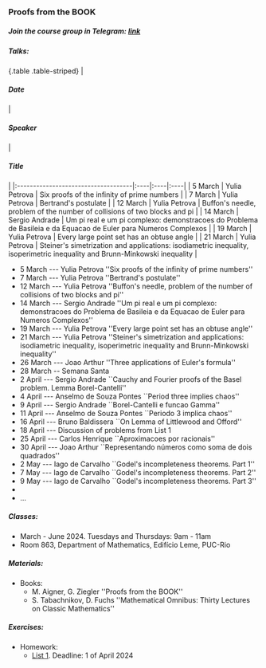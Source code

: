 ### Proofs from the BOOK

##### Join the course group in Telegram: [link](https://t.me/+IMAGbpjBPU03NTEy)

##### Talks:
{.table .table-striped}
|              <h5>Date</h5>          | <h5>Speaker</h5>   | <h5>Title</h5>   | 
|:------------------------------------|:----|:----|:----|
| 5 March             | Yulia Petrova  |   Six proofs of the infinity of prime numbers  | 
| 7 March             | Yulia Petrova  |   Bertrand's postulate  | 
| 12 March             | Yulia Petrova  |   Buffon's needle, problem of the number of collisions of two blocks and pi  | 
| 14 March             | Sergio Andrade  |  Um pi real e um pi complexo: demonstracoes do Problema de Basileia e da Equacao de Euler para Numeros Complexos  | 
| 19 March             | Yulia Petrova  |   Every large point set has an obtuse angle  | 
| 21 March             | Yulia Petrova  |   Steiner's simetrization and applications: isodiametric inequality, isoperimetric inequality and Brunn-Minkowski inequality  | 


- 5 March --- Yulia Petrova ''Six proofs of the infinity of prime numbers''
- 7 March --- Yulia Petrova ''Bertrand's postulate''
- 12 March --- Yulia Petrova ''Buffon's needle, problem of the number of collisions of two blocks and pi''
- 14 March --- Sergio Andrade ''Um pi real e um pi complexo: demonstracoes do Problema de Basileia e da Equacao de Euler para Numeros Complexos''
- 19 March --- Yulia Petrova ''Every large point set has an obtuse angle''
- 21 March --- Yulia Petrova ''Steiner's simetrization and applications: isodiametric inequality, isoperimetric inequality and Brunn-Minkowski inequality''
- 26 March --- Joao Arthur ''Three applications of Euler's formula''
- 28 March -- Semana Santa
- 2 April --- Sergio Andrade ``Cauchy and Fourier proofs of the Basel problem. Lemma Borel-Cantelli''
- 4 April --- Anselmo de Souza Pontes ``Period three implies chaos''
- 9 April --- Sergio Andrade ``Borel-Cantelli e funcao Gamma''
- 11 April --- Anselmo de Souza Pontes ``Periodo 3 implica chaos''
- 16 April --- Bruno Baldissera ``On Lemma of Littlewood and Offord''
- 18 April --- Discussion of problems from List 1
- 25 April --- Carlos Henrique ``Aproximacoes por racionais''
- 30 April --- Joao Arthur ``Representando números como soma de dois quadrados''
- 2 May --- Iago de Carvalho ``Godel's incompleteness theorems. Part 1''
- 7 May --- Iago de Carvalho ``Godel's incompleteness theorems. Part 2''
- 9 May --- Iago de Carvalho ``Godel's incompleteness theorems. Part 3''
- 
- ...

##### Classes: 
- March - June 2024. Tuesdays and Thursdays: 9am - 11am
- Room 863, Department of Mathematics, Edifício Leme, PUC-Rio

##### Materials: 
+ Books: 
    + M. Aigner, G. Ziegler ''Proofs from the BOOK''
    + S. Tabachnikov, D. Fuchs ''Mathematical Omnibus: Thirty Lectures on Classic Mathematics''
    
##### Exercises:
+ Homework:
    + [List 1](List1.pdf). Deadline: 1 of April 2024
